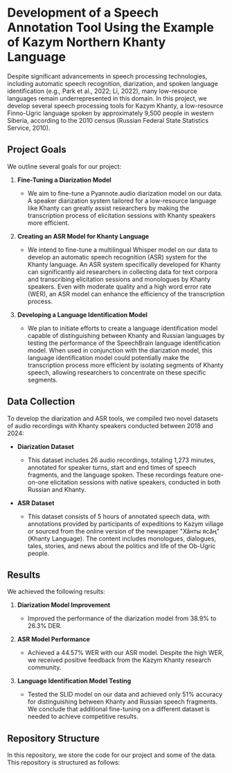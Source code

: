 # Development of a Speech Annotation Tool Using the Example of Kazym Northern Khanty Language

Despite significant advancements in speech processing technologies, including automatic speech recognition, diarization, and spoken language identification (e.g., Park et al., 2022; Li, 2022), many low-resource languages remain underrepresented in this domain. In this project, we develop several speech processing tools for Kazym Khanty, a low-resource Finno-Ugric language spoken by approximately 9,500 people in western Siberia, according to the 2010 census (Russian Federal State Statistics Service, 2010).

## Project Goals

We outline several goals for our project:

1. **Fine-Tuning a Diarization Model**
   - We aim to fine-tune a Pyannote.audio diarization model on our data. A speaker diarization system tailored for a low-resource language like Khanty can greatly assist researchers by making the transcription process of elicitation sessions with Khanty speakers more efficient.

2. **Creating an ASR Model for Khanty Language**
   - We intend to fine-tune a multilingual Whisper model on our data to develop an automatic speech recognition (ASR) system for the Khanty language. An ASR system specifically developed for Khanty can significantly aid researchers in collecting data for text corpora and transcribing elicitation sessions and monologues by Khanty speakers. Even with moderate quality and a high word error rate (WER), an ASR model can enhance the efficiency of the transcription process.

3. **Developing a Language Identification Model**
   - We plan to initiate efforts to create a language identification model capable of distinguishing between Khanty and Russian languages by testing the performance of the SpeechBrain language identification model. When used in conjunction with the diarization model, this language identification model could potentially make the transcription process more efficient by isolating segments of Khanty speech, allowing researchers to concentrate on these specific segments.

## Data Collection

To develop the diarization and ASR tools, we compiled two novel datasets of audio recordings with Khanty speakers conducted between 2018 and 2024:

- **Diarization Dataset**
  - This dataset includes 26 audio recordings, totaling 1,273 minutes, annotated for speaker turns, start and end times of speech fragments, and the language spoken. These recordings feature one-on-one elicitation sessions with native speakers, conducted in both Russian and Khanty.

- **ASR Dataset**
  - This dataset consists of 5 hours of annotated speech data, with annotations provided by participants of expeditions to Kazym village or sourced from the online version of the newspaper "Хӑнты ясӑң" (Khanty Language). The content includes monologues, dialogues, tales, stories, and news about the politics and life of the Ob-Ugric people.

## Results

We achieved the following results:

1. **Diarization Model Improvement**
   - Improved the performance of the diarization model from 38.9% to 26.3% DER.

2. **ASR Model Performance**
   - Achieved a 44.57% WER with our ASR model. Despite the high WER, we received positive feedback from the Kazym Khanty research community.

3. **Language Identification Model Testing**
   - Tested the SLID model on our data and achieved only 51% accuracy for distinguishing between Khanty and Russian speech fragments. We conclude that additional fine-tuning on a different dataset is needed to achieve competitive results.

## Repository Structure

In this repository, we store the code for our project and some of the data. This repository is structured as follows:

